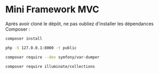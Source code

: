 # Mini Framework MVC

Après avoir cloné le dépôt, ne pas oubliez d'installer les dépendances Composer : 

```bash
composer install
```

```bash
php -S 127.0.0.1:8000 -t public
```

```bash
composer require --dev symfony/var-dumper
```

```bash
composer require illuminate/collections
```